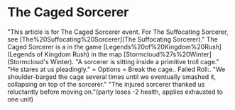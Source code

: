 # The Caged Sorcerer

"This article is for The Caged Sorcerer event. For The Suffocating Sorcerer, see [The%20Suffocating%20Sorcerer](The Suffocating Sorcerer)."
The Caged Sorcerer is a in the game [Legends%20of%20Kingdom%20Rush](Legends of Kingdom Rush) in the map [Stormcloud%27s%20Winter](Stormcloud's Winter).
"A sorcerer is sitting inside a primitive troll cage."
"He stares at us pleadingly."
= Options =
Break the cage..
Failed Roll:.
"We shoulder-barged the cage several times until we eventually smashed it, collapsing on top of the sorcerer."
"The injured sorcerer thanked us reluctantly before moving on."(party loses -2 health, applies exhausted to one unit)